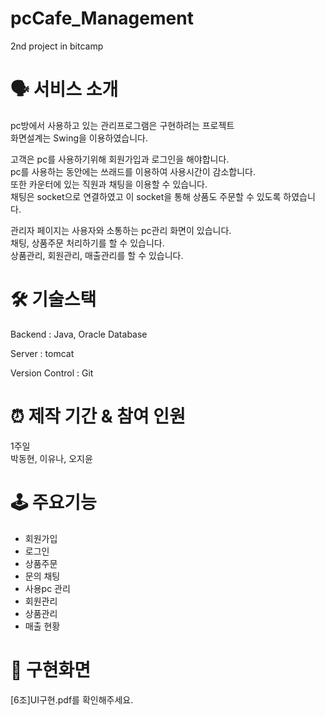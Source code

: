 # pcCafe_Management
2nd project in bitcamp

# 🗣 서비스 소개
  pc방에서 사용하고 있는 관리프로그램은 구현하려는 프로젝트<br/>
  화면설계는 Swing을 이용하였습니다.
  
  고객은 pc를 사용하기위해 회원가입과 로그인을 해야합니다. <br/> 
  pc를 사용하는 동안에는 쓰래드를 이용하여 사용시간이 감소합니다.<br/>
  또한 카운터에 있는 직원과 채팅을 이용할 수 있습니다.<br/>
  채팅은 socket으로 연결하였고 이 socket을 통해 상품도 주문할 수 있도록 하였습니다.<br/>
  
  관리자 페이지는 사용자와 소통하는 pc관리 화면이 있습니다.<br/>
  채팅, 상품주문 처리하기를 할 수 있습니다.<br/>
  상품관리, 회원관리, 매출관리를 할 수 있습니다.

# 🛠 기술스택
Backend : Java, Oracle Database

Server : tomcat

Version Control : Git

# ⏰ 제작 기간 & 참여 인원
1주일<br/>
박동현, 이유나, 오지윤

# 🕹 주요기능
- 회원가입
- 로그인
- 상품주문
- 문의 채팅
- 사용pc 관리
- 회원관리
- 상품관리
- 매출 현황

# 📕 구현화면
  [6조]UI구현.pdf를 확인해주세요.
